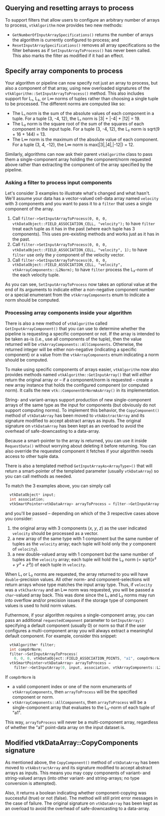 ## Querying and resetting arrays to process

To support filters that allow users to configure an arbitrary number of
arrays to process, `vtkAlgorithm` now provides two new methods:

+ `GetNumberOfInputArraySpecifications()` returns the number of arrays
  the algorithm is currently configured to process; and
+ `ResetInputArraySpecifications()` removes all array specifications
  so the filter behaves as if `SetInputArrayToProcess()` has never been
  called. This also marks the filter as modified if it had an effect.

## Specify array components to process

Your algorithm or pipeline can now specify not just an array to process,
but also a component of that array, using new overloaded signatures of the
`vtkAlgorithm::SetInputArrayToProcess()` method. This also includes support
for L₁, L₂, or L∞ norms of tuples rather than choosing a single tuple to
be processed. The different norms are computed like so:

+ The L₁ norm is the sum of the absolute values of each component in a tuple.
  For a tuple (3, -4, 12), the L₁ norm is |3| + |-4| + |12| = 19.
+ The L₂ norm is the square root of the sum of the squares of each component
  in the input tuple. For a tuple (3, -4, 12), the L₂ norm
  is sqrt(9 + 16 + 144) = 13.
+ The L∞ norm is the maximum of the absolute value of each component.
  For a tuple (3, 4, -12), the L∞ norm is max(|3|,|4|,|-12|) = 12.

Similarly, algorithms can now ask their parent `vtkAlgorithm` class to pass
them a single-component array holding the component/norm requested above
rather than extracting the component of the array specified by the pipeline.

### Asking a filter to process input components

Let's consider 3 examples to illustrate what's changed and what hasn't.
We'll assume your data has a vector-valued cell-data array named `velocity` with 3 components
and you want to pass it to a `filter` that uses a single component of the array.

1. Call `filter->SetInputArrayToProcess(0, 0, 0, vtkDataObject::FIELD_ASSOCIATION_CELL, "velocity");`
   to have `filter` treat each tuple as it has in the past (where each tuple has 3 components).
   This uses pre-existing methods and works just as it has in the past.
2. Call `filter->SetInputArrayToProcess(0, 0, 0, vtkDataObject::FIELD_ASSOCIATION_CELL, "velocity", 1);`
   to have `filter` use only the _y_ component of the velocity vector.
3. Call `filter->SetInputArrayToProcess(0, 0, 0, vtkDataObject::FIELD_ASSOCIATION_CELL, "velocity", vtkArrayComponents::L2Norm);`
   to have `filter` process the L₂-norm of the each velocity tuple.

As you can see, `SetInputArrayToProcess` now takes an optional value at the end of its arguments
to indicate either a non-negative component number or a special enumerant from the `vtkArrayComponents`
enum to indicate a norm should be computed.

### Processing array components inside your algorithm

There is also a new method of `vtkAlgorithm` called `GetInputArrayComponent()` that you can use
to determine whether the pipeline is requesting a specific component or not.
If the array is intended to be taken as-is (i.e., use all components of the tuple), then the
value returned will be `vtkArrayComponents::AllComponents`.
Otherwise, the returned integer will be either non-negative (indicating a specific component)
or a value from the `vtkArrayComponents` enum indicating a norm should be computed.

To make using specific components of arrays easier, `vtkAlgorithm` now also provides methods named
`vtkAlgorithm::GetInputArray()` that will *either* return the original array or – if a
component/norm is requested – create a new array instance that holds the configured
component (or computed norm). It calls the new `vtk::ComponentOrNormAsArray()` in its implementation.

String- and variant-arrays support production of new single-component arrays of the
same type as the input for components (but obviously do not support computing norms).
To implement this behavior, the `CopyComponent()` method of `vtkDataArray` has been moved
to `vtkAbstractArray` and its signature modified to accept abstract
arrays as inputs. The original signature on `vtkDataArray` has been kept as an overload to avoid
the overhead of safe-downcasting to a data-array.

Because a smart-pointer to the array is returned, you can use it inside `RequestData()` without
worrying about deleting it before returning. You can also override the requested component it
fetches if your algorithm needs access to other tuple data.

There is also a templated method `GetInputArrayAs<ArrayType>()` that will return a smart-pointer
of the templated parameter (usually `vtkDataArray`) so you can call methods as needed.

To match the 3 examples above, you can simply call

```cpp
  vtkDataObject* input;
  int association;
  vtkSmartPointer<vtkDataArray> arrayToProcess = filter->GetInputArray(0, input, association);
```

and you'll be passed – depending on which of the 3 respective cases above you consider:

1. the original array with 3 components (_x_, _y_, _z_) as the user indicated `velocity`
   should be processed as a vector.
2. a new array of the same type with 1 component but the same number of tuples as the `velocity` array;
   each tuple will hold only the _y_ component of `velocity`).
3. a new double-valued array with 1 component but the same number of tuples as the `velocity` array;
   each tuple will hold the L₂ norm (= sqrt(_x² + y² + z²_)) of each tuple in `velocity`.

When L₁ or L₂ norms are requested, the array returned to you will have `double`-precision values.
All other norm- and component-selections will return arrays whose type matches the input array type.
Thus, if `velocity` was a `vtkCharArray` and an L∞ norm was requested, you will be passed a
`char`-valued array back.
This was done since the L₁ and L₂ norms may run into overflow and/or precision issues if the
storage type of component values is used to hold norm values.

Futhermore, if your algorithm requires a single-component array, you can pass an additional
`requestedComponent` parameter to `GetInputArray()` specifying a default component (usually 0)
or norm so that if the user configures a multi-component array you will always extract a
meaningful default component. For example, consider this snippet:

```cpp
  vtkAlgorithm* filter;
  int compOrNorm;
  filter->SetInputArrayToProcess(
    0, 0, 0, vtkDataObject::FIELD_ASSOCIATION_POINTS, "a1", compOrNorm);
  vtkSmartPointer<vtkDataArray> arrayToProcess =
    filter->GetInputArray(0, input, association, vtkArrayComponents::L2Norm);
```

If `compOrNorm` is

+ a valid component index or one of the norm enumerants of `vtkArrayComponents`,
  then `arrayToProcess` will be the specified component or norm.
+ `vtkArrayComponents::AllComponents`, then `arrayToProcess` will be a single-component
  array that evaluates to the L₂-norm of each tuple of "a1".

This way, `arrayToProcess` will never be a multi-component array, regardless of
whether the "a1" point-data array on the input dataset is.

## Modified vtkDataArray::CopyComponents signature

As mentioned above, the `CopyComponent()` method of `vtkDataArray` has been moved to
`vtkAbstractArray` and its signature modified to accept abstract arrays as inputs.
This means you may copy components of variant- and string-valued arrays (into other
variant- and string-arrays; no type conversion is attempted).

Also, it returns a boolean indicating whether component-copying was successful (true)
or not (false). The method will still print error messages in the case of failure.
The original signature on `vtkDataArray` has been kept as an overload to avoid the
overhead of safe-downcasting to a data-array.
